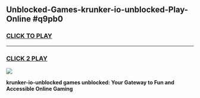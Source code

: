 
## Unblocked-Games-krunker-io-unblocked-Play-Online #q9pb0
<h3>
<a href="https://news.freeplayer.one?title=krunker-io-unblocked&ref=3">CLICK TO PLAY</a></h3>
<hr>

<h3>
<a href="https://news.freeplayer.one?title=krunker-io-unblocked&ref=3">CLICK 2 PLAY</a>
  
</h3>

<a href="https://news.freeplayer.one?title=krunker-io-unblocked&ref=3"><img src="https://clearcache.store/games.png"></a>


**krunker-io-unblocked games unblocked: Your Gateway to Fun and Accessible Online Gaming**
